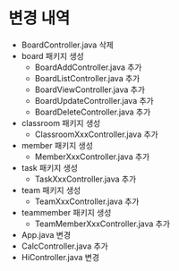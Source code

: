 # 변경 내역
- BoardController.java 삭제
- board 패키지 생성
    - BoardAddController.java 추가
    - BoardListController.java 추가
    - BoardViewController.java 추가
    - BoardUpdateController.java 추가
    - BoardDeleteController.java 추가
- classroom 패키지 생성
    - ClassroomXxxController.java 추가
- member 패키지 생성
    - MemberXxxController.java 추가
- task 패키지 생성
    - TaskXxxController.java 추가
- team 패키지 생성
    - TeamXxxController.java 추가
- teammember 패키지 생성
    - TeamMemberXxxController.java 추가
- App.java 변경
- CalcController.java 추가
- HiController.java 변경